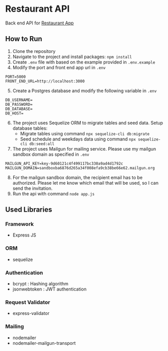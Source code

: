 # Restaurant API 
Back end API for [Restaurant App](https://github.com/gilvent/restaurant-app-frontend)

## How to Run
1. Clone the repository
2. Navigate to the project and install packages: `npm install`
3. Create `.env` file with based on the example provided in `.env.example`
4. Modify the port and front end app url in `.env`
```
PORT=5000
FRONT_END_URL=http://localhost:3000
```
5. Create a Postgres database and modify the following variable in `.env`
```
DB_USERNAME=
DB_PASSWORD=
DB_DATABASE=
DB_HOST=
```
6. The project uses Sequelize ORM to migrate tables and seed data. Setup database tables:
    * Migrate tables using command `npx sequelize-cli db:migrate`
    * Seed schedule and weekdays data using command `npx sequelize-cli db:seed:all`
7. The project uses Mailgun for mailing service. Please use my mailgun sandbox domain as specified in `.env`
```
MAILGUN_API_KEY=key-9d60121c4f499117bc330a9ad4d1792c
MAILGUN_DOMAIN=sandboxba6876d265a34f008efa9cb38be66e62.mailgun.org
```
8. For the mailgun sandbox domain, the recipient email has to be authorized. Please let me know which email that will be used, so I can send the invitation.
10. Run the api with command `node app.js`

## Used Libraries

### Framework
* Express JS

### ORM 
* sequelize

### Authentication 
* bcrypt : Hashing algorithm
* jsonwebtoken : JWT authentication

### Request Validator
* express-validator

### Mailing
* nodemailer
* nodemailer-mailgun-transport

